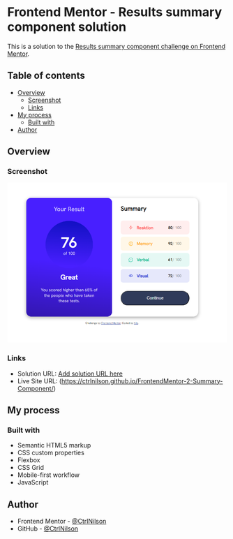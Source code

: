 # Frontend Mentor - Results summary component solution

This is a solution to the [Results summary component challenge on Frontend Mentor](https://www.frontendmentor.io/challenges/results-summary-component-CE_K6s0maV). 

## Table of contents

- [Overview](#overview)
  - [Screenshot](#screenshot)
  - [Links](#links)
- [My process](#my-process)
  - [Built with](#built-with)
- [Author](#author)

## Overview

### Screenshot

![](./assets/images/screenshot.PNG)

### Links

- Solution URL: [Add solution URL here](https://your-solution-url.com)
- Live Site URL: (https://ctrlnilson.github.io/FrontendMentor-2-Summary-Component/)

## My process

### Built with

- Semantic HTML5 markup
- CSS custom properties
- Flexbox
- CSS Grid
- Mobile-first workflow
- JavaScript

## Author

- Frontend Mentor - [@CtrlNilson](https://www.frontendmentor.io/profile/CtrlNilson)
- GitHub - [@CtrlNilson](https://github.com/CtrlNilson)
